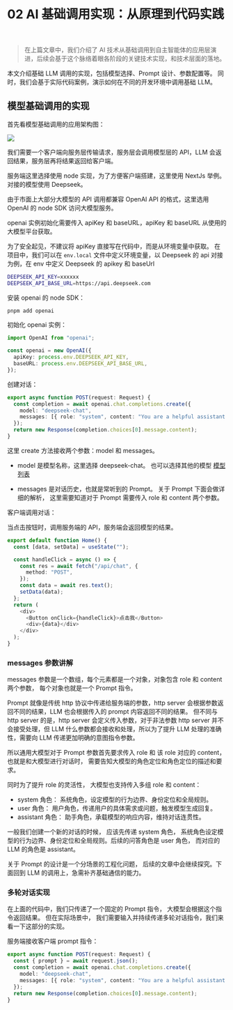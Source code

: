 # 02 AI 基础调用实现：从原理到代码实践 ​

> 在上篇文章中，我们介绍了 AI 技术从基础调用到自主智能体的应用层演进，后续会基于这个脉络着眼各阶段的关键技术实现，和技术层面的落地。

本文介绍基础 LLM 调用的实现，包括模型选择、Prompt 设计、参数配置等。 同时，我们会基于实际代码案例，演示如何在不同的开发环境中调用基础 LLM。

## 模型基础调用的实现

首先看模型基础调用的应用架构图：

![](https://neptune-ipc.oss-cn-shenzhen.aliyuncs.com/img/20250825151704119.png)

我们需要一个客户端向服务层传输请求，服务层会调用模型层的 API，LLM 会返回结果，服务层再将结果返回给客户端。

服务端这里选择使用 node 实现，为了方便客户端搭建，这里使用 NextJs 举例。 对接的模型使用 Deepseek。

由于市面上大部分大模型的 API 调用都兼容 OpenAI API 的格式，这里选用 OpenAI 的 node SDK 访问大模型服务。

openai 实例初始化需要传入 apiKey 和 baseURL，apiKey 和 baseURL 从使用的大模型平台获取。

为了安全起见，不建议将 apiKey 直接写在代码中，而是从环境变量中获取。 在项目中，我们可以在 `env.local` 文件中定义环境变量，以 Deepseek 的 api 对接为例，在 env 中定义 Deepseek 的 apikey 和 baseUrl

```bash
DEEPSEEK_API_KEY=xxxxxx
DEEPSEEK_API_BASE_URL=https://api.deepseek.com
```

安装 openai 的 node SDK：

```bash
pnpm add openai
```

初始化 openai 实例：

```typescript
import OpenAI from "openai";

const openai = new OpenAI({
  apiKey: process.env.DEEPSEEK_API_KEY,
  baseURL: process.env.DEEPSEEK_API_BASE_URL,
});
```

创建对话：

```typescript
export async function POST(request: Request) {
  const completion = await openai.chat.completions.create({
    model: "deepseek-chat",
    messages: [{ role: "system", content: "You are a helpful assistant." }],
  });
  return new Response(completion.choices[0].message.content);
}
```

这里 create 方法接收两个参数：model 和 messages。

- model 是模型名称，这里选择 deepseek-chat。 也可以选择其他的模型 [模型列表](https://api-docs.deepseek.com/zh-cn/quick_start/pricing)

- messages 是对话历史，也就是常听到的 Prompt。 关于 Prompt 下面会做详细的解析， 这里需要知道对于 Prompt 需要传入 role 和 content 两个参数。

客户端调用对话：

当点击按钮时，调用服务端的 API，服务端会返回模型的结果。

```typescript
export default function Home() {
  const [data, setData] = useState("");

  const handleClick = async () => {
    const res = await fetch("/api/chat", {
      method: "POST",
    });
    const data = await res.text();
    setData(data);
  };
  return (
    <div>
      <Button onClick={handleClick}>点击我</Button>
      <div>{data}</div>
    </div>
  );
}
```

### messages 参数讲解

messages 参数是一个数组，每个元素都是一个对象，对象包含 role 和 content 两个参数， 每个对象也就是一个 Prompt 指令。

Prompt 就像是传统 http 协议中传递给服务端的参数，http server 会根据参数返回不同的结果，LLM 也会根据传入的 prompt 内容返回不同的结果。 但不同与 http server 的是，http server 会定义传入参数，对于非法参数 http server 并不会接受处理，但 LLM 什么参数都会接收和处理，所以为了提升 LLM 处理的准确性，需要向 LLM 传递更加明确的意图指令参数。

所以通用大模型对于 Prompt 参数首先要求传入 role 和 该 role 对应的 content， 也就是和大模型进行对话时， 需要告知大模型的角色定位和角色定位的描述和要求。

同时为了提升 role 的灵活性， 大模型也支持传入多组 role 和 content：

- system 角色： 系统角色，设定模型的行为边界、身份定位和全局规则。
- user 角色： 用户角色，传递用户的具体需求或问题，触发模型生成回复。
- assistant 角色： 助手角色，承载模型的响应内容，维持对话连贯性。

一般我们创建一个新的对话的时候， 应该先传递 system 角色， 系统角色设定模型的行为边界、身份定位和全局规则。后续的问答角色是 user 角色， 而对应的 LLM 的角色是 assistant。

关于 Prompt 的设计是一个分场景的工程化问题， 后续的文章中会继续探究。下面回到 LLM 的调用上，急需补齐基础通信的能力。

### 多轮对话实现

在上面的代码中，我们只传递了一个固定的 Prompt 指令， 大模型会根据这个指令返回结果。 但在实际场景中， 我们需要输入并持续传递多轮对话指令，我们来看一下这部分的实现。

服务端接收客户端 prompt 指令：

```typescript
export async function POST(request: Request) {
  const { prompt } = await request.json();
  const completion = await openai.chat.completions.create({
    model: "deepseek-chat",
    messages: [{ role: "system", content: "You are a helpful assistant." }],
  });
  return new Response(completion.choices[0].message.content);
}
```
